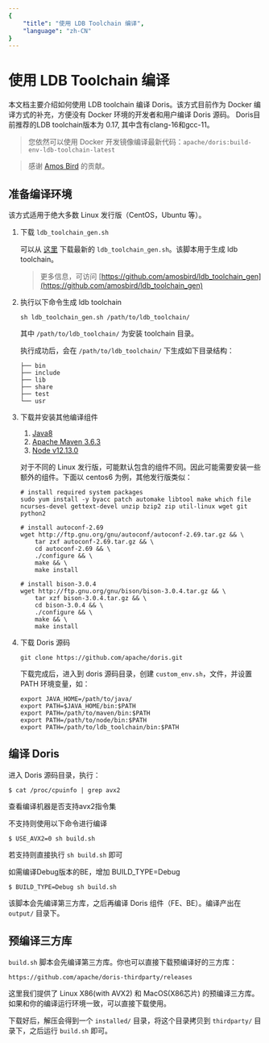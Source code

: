 ```yaml
---
{
    "title": "使用 LDB Toolchain 编译",
    "language": "zh-CN"
}
---
```


<!-- 
Licensed to the Apache Software Foundation (ASF) under one
or more contributor license agreements.  See the NOTICE file
distributed with this work for additional information
regarding copyright ownership.  The ASF licenses this file
to you under the Apache License, Version 2.0 (the
"License"); you may not use this file except in compliance
with the License.  You may obtain a copy of the License at

  http://www.apache.org/licenses/LICENSE-2.0

Unless required by applicable law or agreed to in writing,
software distributed under the License is distributed on an
"AS IS" BASIS, WITHOUT WARRANTIES OR CONDITIONS OF ANY
KIND, either express or implied.  See the License for the
specific language governing permissions and limitations
under the License.
-->

# 使用 LDB Toolchain 编译

本文档主要介绍如何使用 LDB toolchain 编译 Doris。该方式目前作为 Docker 编译方式的补充，方便没有 Docker 环境的开发者和用户编译 Doris 源码。
Doris目前推荐的LDB toolchain版本为 0.17, 其中含有clang-16和gcc-11。

> 您依然可以使用 Docker 开发镜像编译最新代码：`apache/doris:build-env-ldb-toolchain-latest`

> 感谢 [Amos Bird](https://github.com/amosbird) 的贡献。

## 准备编译环境

该方式适用于绝大多数 Linux 发行版（CentOS，Ubuntu 等）。

1. 下载 `ldb_toolchain_gen.sh`

   可以从 [这里](https://github.com/amosbird/ldb_toolchain_gen/releases) 下载最新的 `ldb_toolchain_gen.sh`。该脚本用于生成 ldb toolchain。

   > 更多信息，可访问 [https://github.com/amosbird/ldb_toolchain_gen](https://github.com/amosbird/ldb_toolchain_gen)

2. 执行以下命令生成 ldb toolchain

    ```
    sh ldb_toolchain_gen.sh /path/to/ldb_toolchain/
    ```

   其中 `/path/to/ldb_toolchain/` 为安装 toolchain 目录。

   执行成功后，会在 `/path/to/ldb_toolchain/` 下生成如下目录结构：

    ```
    ├── bin
    ├── include
    ├── lib
    ├── share
    ├── test
    └── usr
    ```

3. 下载并安装其他编译组件

    1. [Java8](https://doris-thirdparty-repo.bj.bcebos.com/thirdparty/jdk-8u131-linux-x64.tar.gz)
    2. [Apache Maven 3.6.3](https://doris-thirdparty-repo.bj.bcebos.com/thirdparty/apache-maven-3.6.3-bin.tar.gz)
    3. [Node v12.13.0](https://doris-thirdparty-repo.bj.bcebos.com/thirdparty/node-v12.13.0-linux-x64.tar.gz)

   对于不同的 Linux 发行版，可能默认包含的组件不同。因此可能需要安装一些额外的组件。下面以 centos6 为例，其他发行版类似：

    ```
    # install required system packages
    sudo yum install -y byacc patch automake libtool make which file ncurses-devel gettext-devel unzip bzip2 zip util-linux wget git python2
    
    # install autoconf-2.69
    wget http://ftp.gnu.org/gnu/autoconf/autoconf-2.69.tar.gz && \
        tar zxf autoconf-2.69.tar.gz && \
        cd autoconf-2.69 && \
        ./configure && \
        make && \
        make install
    
    # install bison-3.0.4
    wget http://ftp.gnu.org/gnu/bison/bison-3.0.4.tar.gz && \
        tar xzf bison-3.0.4.tar.gz && \
        cd bison-3.0.4 && \
        ./configure && \
        make && \
        make install
    ```

4. 下载 Doris 源码

    ```
    git clone https://github.com/apache/doris.git
    ```

   下载完成后，进入到 doris 源码目录，创建 `custom_env.sh`，文件，并设置 PATH 环境变量，如：

    ```
    export JAVA_HOME=/path/to/java/
    export PATH=$JAVA_HOME/bin:$PATH
    export PATH=/path/to/maven/bin:$PATH
    export PATH=/path/to/node/bin:$PATH
    export PATH=/path/to/ldb_toolchain/bin:$PATH
    ```

## 编译 Doris

进入 Doris 源码目录，执行：

```
$ cat /proc/cpuinfo | grep avx2
```

查看编译机器是否支持avx2指令集

不支持则使用以下命令进行编译

```
$ USE_AVX2=0 sh build.sh
```

若支持则直接执行 `sh build.sh` 即可

如需编译Debug版本的BE，增加 BUILD_TYPE=Debug
```
$ BUILD_TYPE=Debug sh build.sh
```

该脚本会先编译第三方库，之后再编译 Doris 组件（FE、BE）。编译产出在 `output/` 目录下。

## 预编译三方库

`build.sh` 脚本会先编译第三方库。你也可以直接下载预编译好的三方库：

`https://github.com/apache/doris-thirdparty/releases`

这里我们提供了 Linux X86(with AVX2) 和 MacOS(X86芯片) 的预编译三方库。如果和你的编译运行环境一致，可以直接下载使用。

下载好后，解压会得到一个 `installed/` 目录，将这个目录拷贝到 `thirdparty/` 目录下，之后运行 `build.sh` 即可。

